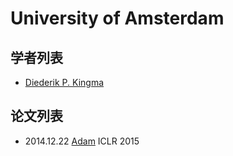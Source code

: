 # University of Amsterdam

## 学者列表

- [Diederik P. Kingma](../Authors/Diederik_P._Kingma.md)

## 论文列表

- 2014.12.22 [Adam](../Models/_Basis/2014.12.22_Adam.md) ICLR 2015